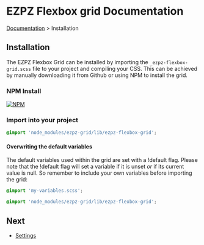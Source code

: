 # EZPZ Flexbox grid Documentation

[Documentation](docs.md) > Installation

## Installation
The EZPZ Flexbox Grid can be installed by importing the ```_ezpz-flexbox-grid.scss``` file to your project and compiling your CSS. This can be achieved by manually downloading it from Github or using NPM to install the grid.

### NPM Install
[![NPM](https://nodei.co/npm/ezpz-grid.png?compact=true)](https://npmjs.org/package/ezpz-grid)

### Import into your project
```scss
@import 'node_modules/ezpz-grid/lib/ezpz-flexbox-grid';
```

#### Overwriting the default variables
The default variables used within the grid are set with a !default flag. Please note that the !default flag will set a variable if it is unset *or* if its current value is null. So remember to include your own variables before importing the grid:

```scss
@import 'my-variables.scss';

@import 'node_modules/ezpz-grid/lib/ezpz-flexbox-grid';
```

## Next
* [Settings](settings.md)
